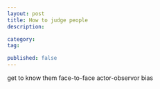 ```yaml
---
layout: post
title: How to judge people
description: 

category: 
tag: 

published: false
---
```

get to know them face-to-face
actor-observor bias
